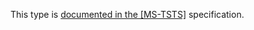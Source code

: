 This type is [documented in the [MS-TSTS]](https://learn.microsoft.com/en-us/openspecs/windows_protocols/ms-tsts/add4f080-7a50-45a3-a235-ff29ff759262) specification.
